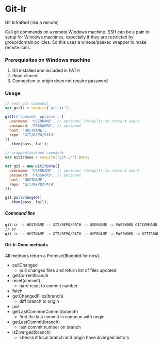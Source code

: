 # Git-Ir
Git InfraRed (like a remote)

Call git commands on a remote Windows machine.
SSH can be a pain to setup for Windows machines, expecially if they are restricted by group/domain policies.
So this uses a winexe/paexec wrapper to make remote calls.

### Prerequisites on Windows machine
1. Git installed and included in PATH
2. Repo cloned
3. Connection to origin does not require password


### Usage
```javascript
// real git commands
var gitIr = require('git-ir');

gitIr('command -options', {
  username: 'USERNAME', // optional (defaults to current user)
  password: 'PASSWORD', // optional
  host: 'HOSTNAME',
  repo: 'GIT/REPO/PATH'
})
  .then(pass, fail);
  
// wrapped/chained commands
var GitIrDone = require('git-ir').Done;

var git = new GitIrDone({
  username: 'USERNAME', // optional (defaults to current user)
  password: 'PASSWORD', // optional
  host: 'HOSTNAME',
  repo: 'GIT/REPO/PATH'
});

git.pullChanged()
  .then(pass, fail);
```

##### Command line
```bash
git-ir -s HOSTNAME -r GIT/REPO/PATH -u USERNAME -p PASSWORD GITCOMMAND
// or
git-ir -s HOSTNAME -r GIT/REPO/PATH -u USERNAME -p PASSWORD -m GITIRDONE.METHOD
```

#### Git-Ir-Done methods
All methods return a Promise(Bluebird for now).
- pullChanged
  - pull changed files and return list of files updated
- getCurrentBranch
- reset(commit)
  - hard reset to commit number
- fetch
- getChangedFiles(branch)
  - diff branch to origin
- pull
- getLastCommonCommit(branch)
  - find the last commit in common with origin
- getLastCommit(branch)
  - last commit number on branch
- isDiverged(branch)
  - checks if local branch and origin have diverged history
